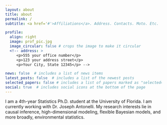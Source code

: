 ```yaml
---
layout: about
title: about
permalink: /
subtitle: <a href='#'>Affiliations</a>. Address. Contacts. Moto. Etc.

profile:
  align: right
  image: prof_pic.jpg
  image_circular: false # crops the image to make it circular
  <!-- address: >
     <p>555 your office number</p>
     <p>123 your address street</p>
     <p>Your City, State 12345</p> -->

news: false  # includes a list of news items
latest_posts: false  # includes a list of the newest posts
selected_papers: false # includes a list of papers marked as "selected={true}"
social: true  # includes social icons at the bottom of the page
---
```


I am a 4th-year Statistics Ph.D. student at the University of Florida. I am currently working with Dr. Joseph Antonelli. My research interests lie in causal inference, high-dimensional modeling, flexible Bayesian models, and more broadly, environmental statistics.

